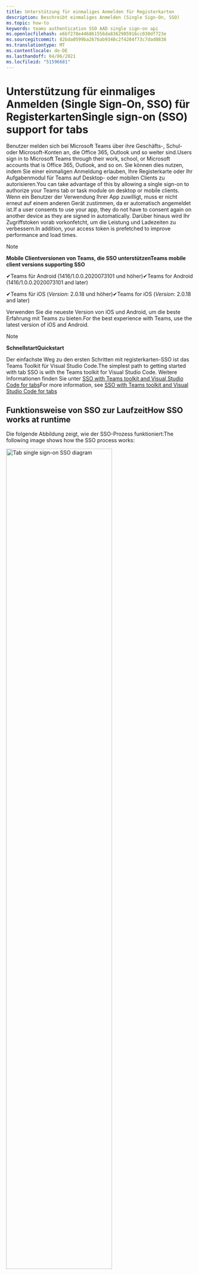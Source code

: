 ```yaml
---
title: Unterstützung für einmaliges Anmelden für Registerkarten
description: Beschreibt einmaliges Anmelden (Single Sign-On, SSO)
ms.topic: how-to
keywords: teams authentication SSO AAD single sign-on api
ms.openlocfilehash: e6bf278e446861556da8362905916cc030df723e
ms.sourcegitcommit: 82bda0599ba2676ab9348c2f4284f73c7dad0838
ms.translationtype: MT
ms.contentlocale: de-DE
ms.lasthandoff: 04/06/2021
ms.locfileid: "51596681"
---
```

# <a name="single-sign-on-sso-support-for-tabs"></a><span data-ttu-id="fb506-104">Unterstützung für einmaliges Anmelden (Single Sign-On, SSO) für Registerkarten</span><span class="sxs-lookup"><span data-stu-id="fb506-104">Single sign-on (SSO) support for tabs</span></span>

<span data-ttu-id="fb506-105">Benutzer melden sich bei Microsoft Teams über ihre Geschäfts-, Schul- oder Microsoft-Konten an, die Office 365, Outlook und so weiter sind.</span><span class="sxs-lookup"><span data-stu-id="fb506-105">Users sign in to Microsoft Teams through their work, school, or Microsoft accounts that is Office 365, Outlook, and so on.</span></span> <span data-ttu-id="fb506-106">Sie können dies nutzen, indem Sie einer einmaligen Anmeldung erlauben, Ihre Registerkarte oder Ihr Aufgabenmodul für Teams auf Desktop- oder mobilen Clients zu autorisieren.</span><span class="sxs-lookup"><span data-stu-id="fb506-106">You can take advantage of this by allowing a single sign-on to authorize your Teams tab or task module on desktop or mobile clients.</span></span> <span data-ttu-id="fb506-107">Wenn ein Benutzer der Verwendung Ihrer App zuwilligt, muss er nicht erneut auf einem anderen Gerät zustimmen, da er automatisch angemeldet ist.</span><span class="sxs-lookup"><span data-stu-id="fb506-107">If a user consents to use your app, they do not have to consent again on another device as they are signed in automatically.</span></span> <span data-ttu-id="fb506-108">Darüber hinaus wird Ihr Zugriffstoken vorab vorkonfetcht, um die Leistung und Ladezeiten zu verbessern.</span><span class="sxs-lookup"><span data-stu-id="fb506-108">In addition, your access token is prefetched to improve performance and load times.</span></span>

> [!NOTE]
> <span data-ttu-id="fb506-109">**Mobile Clientversionen von Teams, die SSO unterstützen**</span><span class="sxs-lookup"><span data-stu-id="fb506-109">**Teams mobile client versions supporting SSO**</span></span>  
>
> <span data-ttu-id="fb506-110">✔Teams für Android (1416/1.0.0.2020073101 und höher)</span><span class="sxs-lookup"><span data-stu-id="fb506-110">✔Teams for Android (1416/1.0.0.2020073101 and later)</span></span>
>
> <span data-ttu-id="fb506-111">✔Teams für iOS (_Version_: 2.0.18 und höher)</span><span class="sxs-lookup"><span data-stu-id="fb506-111">✔Teams for iOS (_Version_: 2.0.18 and later)</span></span>  
>
> <span data-ttu-id="fb506-112">Verwenden Sie die neueste Version von iOS und Android, um die beste Erfahrung mit Teams zu bieten.</span><span class="sxs-lookup"><span data-stu-id="fb506-112">For the best experience with Teams, use the latest version of iOS and Android.</span></span>

> [!NOTE]
> <span data-ttu-id="fb506-113">**Schnellstart**</span><span class="sxs-lookup"><span data-stu-id="fb506-113">**Quickstart**</span></span>  
>
> <span data-ttu-id="fb506-114">Der einfachste Weg zu den ersten Schritten mit registerkarten-SSO ist das Teams Toolkit für Visual Studio Code.</span><span class="sxs-lookup"><span data-stu-id="fb506-114">The simplest path to getting started with tab SSO is with the Teams toolkit for Visual Studio Code.</span></span> <span data-ttu-id="fb506-115">Weitere Informationen finden Sie unter [SSO with Teams toolkit and Visual Studio Code for tabs](../../../toolkit/visual-studio-code-tab-sso.md)</span><span class="sxs-lookup"><span data-stu-id="fb506-115">For more information, see [SSO with Teams toolkit and Visual Studio Code for tabs](../../../toolkit/visual-studio-code-tab-sso.md)</span></span>

## <a name="how-sso-works-at-runtime"></a><span data-ttu-id="fb506-116">Funktionsweise von SSO zur Laufzeit</span><span class="sxs-lookup"><span data-stu-id="fb506-116">How SSO works at runtime</span></span>

<span data-ttu-id="fb506-117">Die folgende Abbildung zeigt, wie der SSO-Prozess funktioniert:</span><span class="sxs-lookup"><span data-stu-id="fb506-117">The following image shows how the SSO process works:</span></span>

<!-- markdownlint-disable MD033 -->
<img src="~/assets/images/tabs/tabs-sso-diagram.png" alt="Tab single sign-on SSO diagram" width="75%"/>

1. <span data-ttu-id="fb506-118">In der Registerkarte wird ein JavaScript-Aufruf an `getAuthToken()` durchgeführt.</span><span class="sxs-lookup"><span data-stu-id="fb506-118">In the tab, a JavaScript call is made to `getAuthToken()`.</span></span> <span data-ttu-id="fb506-119">Dies weist Teams an, ein Authentifizierungstoken für die Registerkartenanwendung abzurufen.</span><span class="sxs-lookup"><span data-stu-id="fb506-119">This tells Teams to obtain an authentication token for the tab application.</span></span>
2. <span data-ttu-id="fb506-120">Wenn dies das erste Mal ist, dass der aktuelle Benutzer Ihre Registerkartenanwendung verwendet hat, gibt es eine Anforderungsaufforderung zur Zustimmung, wenn eine Zustimmung erforderlich ist, oder zur Verarbeitung der mehrstufigen Authentifizierung, z. B. der zweistufigen Authentifizierung.</span><span class="sxs-lookup"><span data-stu-id="fb506-120">If this is the first time the current user has used your tab application, there is a request prompt to consent if consent is required or to handle step-up authentication such as two-factor authentication.</span></span>
3. <span data-ttu-id="fb506-121">Teams fordert das Registerkartenanwendungstoken vom Azure Active Directory (AAD)-Endpunkt für den aktuellen Benutzer an.</span><span class="sxs-lookup"><span data-stu-id="fb506-121">Teams requests the tab application token from the Azure Active Directory (AAD) endpoint for the current user.</span></span>
4. <span data-ttu-id="fb506-122">AAD sendet das Registerkartenanwendungstoken an die Teams-Anwendung.</span><span class="sxs-lookup"><span data-stu-id="fb506-122">AAD sends the tab application token to the Teams application.</span></span>
5. <span data-ttu-id="fb506-123">Teams sendet das Registerkartenanwendungstoken als Teil des vom Aufruf zurückgegebenen Ergebnisobjekts an die `getAuthToken()` Registerkarte.</span><span class="sxs-lookup"><span data-stu-id="fb506-123">Teams sends the tab application token to the tab as part of the result object returned by the `getAuthToken()` call.</span></span>
6. <span data-ttu-id="fb506-124">Das Token wird in der Registerkartenanwendung mithilfe von JavaScript analysiert, um die erforderlichen Informationen wie die E-Mail-Adresse des Benutzers zu extrahieren.</span><span class="sxs-lookup"><span data-stu-id="fb506-124">The token is parsed in the tab application using JavaScript, to extract required information, such as the user's email address.</span></span>

> [!NOTE]
> <span data-ttu-id="fb506-125">Der ist nur gültig für die Zustimmung zu einer begrenzten Gruppe von APIs auf Benutzerebene, d. h. `getAuthToken()` E-Mail, Profil, offline_access und OpenId.</span><span class="sxs-lookup"><span data-stu-id="fb506-125">The `getAuthToken()` is only valid for consenting to a limited set of user-level APIs that is email, profile, offline_access and OpenId.</span></span> <span data-ttu-id="fb506-126">Es wird nicht für weitere Graph-Bereiche wie oder `User.Read` `Mail.Read` verwendet.</span><span class="sxs-lookup"><span data-stu-id="fb506-126">It is not used for further Graph scopes such as `User.Read` or `Mail.Read`.</span></span> <span data-ttu-id="fb506-127">Mögliche Problemumgehungen finden Sie [unter zusätzliche Graph-Bereiche](#apps-that-require-additional-graph-scopes).</span><span class="sxs-lookup"><span data-stu-id="fb506-127">For suggested workarounds, see [additional Graph scopes](#apps-that-require-additional-graph-scopes).</span></span>

<span data-ttu-id="fb506-128">Die SSO-API funktioniert auch in [Aufgabenmodulen,](../../../task-modules-and-cards/what-are-task-modules.md) die Webinhalte einbetten.</span><span class="sxs-lookup"><span data-stu-id="fb506-128">The SSO API also works in [task modules](../../../task-modules-and-cards/what-are-task-modules.md) that embed web content.</span></span>

## <a name="develop-an-sso-microsoft-teams-tab"></a><span data-ttu-id="fb506-129">Entwickeln einer Microsoft Teams-Registerkarte für SSO</span><span class="sxs-lookup"><span data-stu-id="fb506-129">Develop an SSO Microsoft Teams tab</span></span>

<span data-ttu-id="fb506-130">In diesem Abschnitt werden die Aufgaben beim Erstellen einer Registerkarte Teams beschrieben, die SSO verwendet.</span><span class="sxs-lookup"><span data-stu-id="fb506-130">This section describes the tasks involved in creating a Teams tab that uses SSO.</span></span> <span data-ttu-id="fb506-131">Diese Aufgaben sind sprach- und frameworkunabhängig.</span><span class="sxs-lookup"><span data-stu-id="fb506-131">These tasks are language- and framework-agnostic.</span></span>

### <a name="1-create-your-aad-application"></a><span data-ttu-id="fb506-132">1. Erstellen Ihrer AAD-Anwendung</span><span class="sxs-lookup"><span data-stu-id="fb506-132">1. Create your AAD application</span></span>

<span data-ttu-id="fb506-133">**So registrieren Sie Ihre Anwendung im [AAD-Portal](https://azure.microsoft.com/features/azure-portal/) (Übersicht)**</span><span class="sxs-lookup"><span data-stu-id="fb506-133">**To register your application in the [AAD portal](https://azure.microsoft.com/features/azure-portal/) overview**</span></span>

1. <span data-ttu-id="fb506-134">Erhalten Sie [Ihre AAD-Anwendungs-ID](/azure/active-directory/develop/howto-create-service-principal-portal#get-values-for-signing-in).</span><span class="sxs-lookup"><span data-stu-id="fb506-134">Get your [AAD Application ID](/azure/active-directory/develop/howto-create-service-principal-portal#get-values-for-signing-in).</span></span>
2. <span data-ttu-id="fb506-135">Geben Sie die Berechtigungen an, die Ihre Anwendung für den AAD-Endpunkt benötigt, und optional Graph.</span><span class="sxs-lookup"><span data-stu-id="fb506-135">Specify the permissions that your application needs for the AAD endpoint and, optionally, Graph.</span></span>
3. <span data-ttu-id="fb506-136">[Erteilen von Berechtigungen](/azure/active-directory/develop/howto-create-service-principal-portal#configure-access-policies-on-resources) für Desktop-, Web- und mobile Anwendungen von Teams.</span><span class="sxs-lookup"><span data-stu-id="fb506-136">[Grant permissions](/azure/active-directory/develop/howto-create-service-principal-portal#configure-access-policies-on-resources) for Teams desktop, web, and mobile applications.</span></span>
4. <span data-ttu-id="fb506-137">Autorisieren Sie Teams, indem Sie **die** Schaltfläche Bereich hinzufügen  auswählen und geben Sie in dem geöffneten Bereich access_as_user **Bereichsnamen ein.**</span><span class="sxs-lookup"><span data-stu-id="fb506-137">Pre-authorize Teams by selecting the **Add a scope** button and in the panel that opens, enter **access_as_user** as the **Scope name**.</span></span>

> [!NOTE]
> <span data-ttu-id="fb506-138">Es gibt einige wichtige Einschränkungen, die Sie kennen müssen:</span><span class="sxs-lookup"><span data-stu-id="fb506-138">There are some important restrictions that you must know:</span></span>
>
> * <span data-ttu-id="fb506-139">Es werden nur Graph-API-Berechtigungen auf Benutzerebene unterstützt, d. h. E-Mail, Profil, offline_access, OpenId.</span><span class="sxs-lookup"><span data-stu-id="fb506-139">Only user-level Graph API permissions are supported that is, email, profile, offline_access, OpenId.</span></span> <span data-ttu-id="fb506-140">Wenn Sie Zugriff auf andere Graph-Bereiche wie oder haben `User.Read` `Mail.Read` müssen, lesen Sie [empfohlene Problemumgehung](#apps-that-require-additional-graph-scopes).</span><span class="sxs-lookup"><span data-stu-id="fb506-140">If you must have access to other Graph scopes such as `User.Read` or `Mail.Read`, see [recommended workaround](#apps-that-require-additional-graph-scopes).</span></span>
> * <span data-ttu-id="fb506-141">Es ist wichtig, dass der Domänenname Ihrer Anwendung mit dem Domänennamen identisch ist, den Sie für Ihre AAD-Anwendung registriert haben.</span><span class="sxs-lookup"><span data-stu-id="fb506-141">It is important that your application's domain name is the same as the domain name you have registered for your AAD application.</span></span>
> * <span data-ttu-id="fb506-142">Derzeit werden mehrere Domänen pro App nicht unterstützt.</span><span class="sxs-lookup"><span data-stu-id="fb506-142">Currently multiple domains per app are not supported.</span></span>
> * <span data-ttu-id="fb506-143">Anwendungen, die die Domäne verwenden, werden nicht unterstützt, da sie zu häufig sind `azurewebsites.net` und ein Sicherheitsrisiko darstellen können.</span><span class="sxs-lookup"><span data-stu-id="fb506-143">Applications that use the `azurewebsites.net` domain are not supported as it is too common and can be a security risk.</span></span>

<span data-ttu-id="fb506-144">**So registrieren Sie Ihre App über das AAD-Portal**</span><span class="sxs-lookup"><span data-stu-id="fb506-144">**To register your app through the AAD portal**</span></span>

1. <span data-ttu-id="fb506-145">Registrieren Sie eine neue Anwendung im [AAD-App-Registrierungsportal.](https://go.microsoft.com/fwlink/?linkid=2083908)</span><span class="sxs-lookup"><span data-stu-id="fb506-145">Register a new application in the [AAD App Registrations](https://go.microsoft.com/fwlink/?linkid=2083908) portal.</span></span>
2. <span data-ttu-id="fb506-146">Wählen **Sie Neue Registrierung aus.**</span><span class="sxs-lookup"><span data-stu-id="fb506-146">Select **New Registration**.</span></span> <span data-ttu-id="fb506-147">Die **Seite Anwendung registrieren** wird angezeigt.</span><span class="sxs-lookup"><span data-stu-id="fb506-147">The **Register an application** page appears.</span></span>
3. <span data-ttu-id="fb506-148">Geben Sie **auf der Seite** Anwendung registrieren die folgenden Werte ein:</span><span class="sxs-lookup"><span data-stu-id="fb506-148">In the **Register an application** page, enter the following values:</span></span>
    1. <span data-ttu-id="fb506-149">Geben Sie einen **Namen** für Ihre App ein.</span><span class="sxs-lookup"><span data-stu-id="fb506-149">Enter a **Name** for your app.</span></span>
    2. <span data-ttu-id="fb506-150">Wählen Sie **die Unterstützten Kontotypen** aus, wählen Sie einzelnen Mandanten- oder mehrstufigen Kontotyp aus.</span><span class="sxs-lookup"><span data-stu-id="fb506-150">Choose the **Supported account types**, select single tenant or multitenant account type.</span></span> <span data-ttu-id="fb506-151">¹</span><span class="sxs-lookup"><span data-stu-id="fb506-151">¹</span></span>
    * <span data-ttu-id="fb506-152">Lassen Sie **URI umleiten** leer.</span><span class="sxs-lookup"><span data-stu-id="fb506-152">Leave **Redirect URI** empty.</span></span>
    3. <span data-ttu-id="fb506-153">Wählen Sie **Registrieren** aus.</span><span class="sxs-lookup"><span data-stu-id="fb506-153">Choose **Register**.</span></span>
4. <span data-ttu-id="fb506-154">Kopieren und speichern Sie auf der Übersichtsseite die **Anwendungs-ID (Client-ID).**</span><span class="sxs-lookup"><span data-stu-id="fb506-154">On the overview page, copy and save the **Application (client) ID**.</span></span> <span data-ttu-id="fb506-155">Sie müssen dies später beim Aktualisieren Ihres Teams-Anwendungsmanifests haben.</span><span class="sxs-lookup"><span data-stu-id="fb506-155">You must have it later when updating your Teams application manifest.</span></span>
5. <span data-ttu-id="fb506-156">Wählen Sie unter **Verwalten** die Option **Eine API verfügbar machen** aus.</span><span class="sxs-lookup"><span data-stu-id="fb506-156">Under **Manage**, select **Expose an API**.</span></span>
6. <span data-ttu-id="fb506-157">Wählen Sie den **Link Set** aus, um den Anwendungs-ID-URI in Form von zu `api://{AppID}` generieren.</span><span class="sxs-lookup"><span data-stu-id="fb506-157">Select the **Set** link to generate the Application ID URI in the form of `api://{AppID}`.</span></span> <span data-ttu-id="fb506-158">Fügen Sie Ihren vollqualifizierten Domänennamen mit einem Schrägstrich "/" ein, der am Ende zwischen den doppelten Schrägstrichen und der GUID angefügt ist.</span><span class="sxs-lookup"><span data-stu-id="fb506-158">Insert your fully qualified domain name with a forward slash "/" appended to the end, between the double forward slashes and the GUID.</span></span> <span data-ttu-id="fb506-159">Die gesamte ID muss die Form `api://fully-qualified-domain-name.com/{AppID}` haben.</span><span class="sxs-lookup"><span data-stu-id="fb506-159">The entire ID must have the form of `api://fully-qualified-domain-name.com/{AppID}`.</span></span> <span data-ttu-id="fb506-160">² Beispiel: `api://subdomain.example.com/00000000-0000-0000-0000-000000000000` .</span><span class="sxs-lookup"><span data-stu-id="fb506-160">² For example, `api://subdomain.example.com/00000000-0000-0000-0000-000000000000`.</span></span> <span data-ttu-id="fb506-161">Der vollqualifizierte Domänenname ist der lesbare Domänenname für den Menschen, aus dem Ihre App bedient wird.</span><span class="sxs-lookup"><span data-stu-id="fb506-161">The fully qualified domain name is the human readable domain name from which your app is served.</span></span> <span data-ttu-id="fb506-162">Wenn Sie einen Tunneldienst wie ngrok verwenden, müssen Sie diesen Wert aktualisieren, wenn sich ihre ngrok-Unterdomäne ändert.</span><span class="sxs-lookup"><span data-stu-id="fb506-162">If you are using a tunneling service such as ngrok, you must update this value whenever your ngrok subdomain changes.</span></span>
7. <span data-ttu-id="fb506-163">Wählen Sie **Bereich hinzufügen**.</span><span class="sxs-lookup"><span data-stu-id="fb506-163">Select **Add a scope**.</span></span> <span data-ttu-id="fb506-164">Geben Sie im geöffneten Bereich **access_as_user** als **Bereichsnamen ein.**</span><span class="sxs-lookup"><span data-stu-id="fb506-164">In the panel that opens, enter **access_as_user** as the **Scope name**.</span></span>
8. <span data-ttu-id="fb506-165">Geben Sie **im Feld Wer kann zustimmen?** **Admins und Benutzer ein.**</span><span class="sxs-lookup"><span data-stu-id="fb506-165">In the **Who can consent?** box, enter **Admins and users**.</span></span>
9. <span data-ttu-id="fb506-166">Geben Sie die Details in die Felder für die Konfiguration der Administrator- und Benutzer-Zustimmungsaufforderungen mit Werten ein, die für den Bereich geeignet `access_as_user` sind:</span><span class="sxs-lookup"><span data-stu-id="fb506-166">Enter the details in the boxes for configuring the admin and user consent prompts with values that are appropriate for the `access_as_user` scope:</span></span>
    * <span data-ttu-id="fb506-167">**Titel der Administratoreinwilligung**: Teams kann auf das Benutzerprofil zugreifen.</span><span class="sxs-lookup"><span data-stu-id="fb506-167">**Admin consent title:** Teams can access the user’s profile.</span></span>
    * <span data-ttu-id="fb506-168">**Administrator-Zustimmungsbeschreibung:** Teams kann die Web-APIs der App als aktuellen Benutzer aufrufen.</span><span class="sxs-lookup"><span data-stu-id="fb506-168">**Admin consent description**: Teams can call the app’s web APIs as the current user.</span></span>
    * <span data-ttu-id="fb506-169">**Benutzer-Zustimmungstitel:** Teams kann auf Ihr Profil zugreifen und Anforderungen in Ihrem Namen stellen.</span><span class="sxs-lookup"><span data-stu-id="fb506-169">**User consent title**: Teams can access your profile and make requests on your behalf.</span></span>
    * <span data-ttu-id="fb506-170">**Benutzer-Zustimmungsbeschreibung:** Teams kann die APIs dieser App mit denselben Rechten aufrufen wie Sie.</span><span class="sxs-lookup"><span data-stu-id="fb506-170">**User consent description:** Teams can call this app’s APIs with the same rights as you have.</span></span>
10. <span data-ttu-id="fb506-171">Stellen Sie sicher, **Zustand** auf **Aktiviert** festgelegt ist.</span><span class="sxs-lookup"><span data-stu-id="fb506-171">Ensure that **State** is set to **Enabled**.</span></span>
11. <span data-ttu-id="fb506-172">Wählen **Sie Bereich hinzufügen aus,** um die Details zu speichern.</span><span class="sxs-lookup"><span data-stu-id="fb506-172">Select **Add scope** to save the details.</span></span> <span data-ttu-id="fb506-173">Der Domänenteil  des Bereichsnamens, der unterhalb des Textfelds angezeigt wird, muss automatisch mit dem **anwendungs-ID-URI** übereinstimmen, der im vorherigen Schritt festgelegt wurde, und am Ende `/access_as_user` angefügt `api://subdomain.example.com/00000000-0000-0000-0000-000000000000/access_as_user` werden.</span><span class="sxs-lookup"><span data-stu-id="fb506-173">The domain part of the **Scope name** displayed below the text field must automatically match the **Application ID** URI set in the previous step, with `/access_as_user` appended to the end `api://subdomain.example.com/00000000-0000-0000-0000-000000000000/access_as_user`.</span></span>
12. <span data-ttu-id="fb506-174">Identifizieren Sie im Abschnitt Autorisierte **Clientanwendungen** die Anwendungen, die Sie für die Webanwendung Ihrer App autorisieren möchten.</span><span class="sxs-lookup"><span data-stu-id="fb506-174">In the **Authorized client applications** section, identify the applications that you want to authorize for your app’s web application.</span></span> <span data-ttu-id="fb506-175">Wählen **Sie Clientanwendung hinzufügen aus.**</span><span class="sxs-lookup"><span data-stu-id="fb506-175">Select **Add a client application**.</span></span> <span data-ttu-id="fb506-176">Geben Sie die folgenden Client-IDs ein, und wählen Sie den autorisierten Bereich aus, den Sie im vorherigen Schritt erstellt haben:</span><span class="sxs-lookup"><span data-stu-id="fb506-176">Enter each of the following client IDs and select the authorized scope you created in the previous step:</span></span>
    * <span data-ttu-id="fb506-177">`1fec8e78-bce4-4aaf-ab1b-5451cc387264` für mobile Teams- oder Desktopanwendung.</span><span class="sxs-lookup"><span data-stu-id="fb506-177">`1fec8e78-bce4-4aaf-ab1b-5451cc387264` for Teams mobile or desktop application.</span></span>
    * <span data-ttu-id="fb506-178">`5e3ce6c0-2b1f-4285-8d4b-75ee78787346` für die Teams-Webanwendung.</span><span class="sxs-lookup"><span data-stu-id="fb506-178">`5e3ce6c0-2b1f-4285-8d4b-75ee78787346` for Teams web application.</span></span>
13. <span data-ttu-id="fb506-179">Navigieren Sie zu **API-Berechtigungen**.</span><span class="sxs-lookup"><span data-stu-id="fb506-179">Navigate to **API Permissions**.</span></span> <span data-ttu-id="fb506-180">Wählen **Sie Microsoft** Graph Delegierte Berechtigungen hinzufügen aus, und fügen Sie dann die folgenden Berechtigungen aus der  >    >  Graph-API hinzu:</span><span class="sxs-lookup"><span data-stu-id="fb506-180">Select **Add a permission** > **Microsoft Graph** > **Delegated permissions**, then add the following permissions from Graph API:</span></span>
    * <span data-ttu-id="fb506-181">User.Read standardmäßig aktiviert</span><span class="sxs-lookup"><span data-stu-id="fb506-181">User.Read enabled by default</span></span>
    * <span data-ttu-id="fb506-182">email</span><span class="sxs-lookup"><span data-stu-id="fb506-182">email</span></span>
    * <span data-ttu-id="fb506-183">offline_access</span><span class="sxs-lookup"><span data-stu-id="fb506-183">offline_access</span></span>
    * <span data-ttu-id="fb506-184">OpenId</span><span class="sxs-lookup"><span data-stu-id="fb506-184">OpenId</span></span>
    * <span data-ttu-id="fb506-185">profile</span><span class="sxs-lookup"><span data-stu-id="fb506-185">profile</span></span>

14. <span data-ttu-id="fb506-186">Navigieren Sie zu **Authentifizierung**.</span><span class="sxs-lookup"><span data-stu-id="fb506-186">Navigate to **Authentication**.</span></span>

    <span data-ttu-id="fb506-187">Wenn einer App keine Zustimmung des IT-Admins erteilt wurde, müssen Benutzer bei der ersten Verwendung einer App ihre Zustimmung erteilen.</span><span class="sxs-lookup"><span data-stu-id="fb506-187">If an app has not been granted IT admin consent, users have to provide consent the first time they use an app.</span></span>

    <span data-ttu-id="fb506-188">So geben Sie einen Umleitungs-URI ein:</span><span class="sxs-lookup"><span data-stu-id="fb506-188">To enter a redirect URI:</span></span>
    * <span data-ttu-id="fb506-189">Wählen **Sie Plattform hinzufügen aus.**</span><span class="sxs-lookup"><span data-stu-id="fb506-189">Select **Add a platform**.</span></span>
    * <span data-ttu-id="fb506-190">Wählen Sie **Web** aus.</span><span class="sxs-lookup"><span data-stu-id="fb506-190">Select **web**.</span></span>
    * <span data-ttu-id="fb506-191">Geben Sie den **Umleitungs-URI** für Ihre App ein.</span><span class="sxs-lookup"><span data-stu-id="fb506-191">Enter the **redirect URI** for your app.</span></span> <span data-ttu-id="fb506-192">Dies ist die Seite, auf der der Benutzer durch einen erfolgreichen impliziten Erteilungsfluss umgeleitet wird.</span><span class="sxs-lookup"><span data-stu-id="fb506-192">This is the page where a successful implicit grant flow redirects the user.</span></span> <span data-ttu-id="fb506-193">Dies ist derselbe vollqualifizierte Domänenname, den Sie in Schritt 5 eingegeben haben, gefolgt von der API-Route, an die eine Authentifizierungsantwort gesendet wird.</span><span class="sxs-lookup"><span data-stu-id="fb506-193">This is the same fully qualified domain name that you entered in step 5 followed by the API route where an authentication response is sent.</span></span> <span data-ttu-id="fb506-194">Wenn Sie einem der Teams-Beispiele folgen, ist dies `https://subdomain.example.com/auth-end` .</span><span class="sxs-lookup"><span data-stu-id="fb506-194">If you are following any of the Teams samples, this is `https://subdomain.example.com/auth-end`.</span></span>

    <span data-ttu-id="fb506-195">Aktivieren Sie die implizite Gewährung, indem Sie die folgenden Kontrollkästchen aktivieren: ✔-ID-Token ✔ Zugriffstoken</span><span class="sxs-lookup"><span data-stu-id="fb506-195">Enable implicit grant by checking the following boxes: ✔ ID Token ✔ Access Token</span></span>

<span data-ttu-id="fb506-196">Glückwunsch!</span><span class="sxs-lookup"><span data-stu-id="fb506-196">Congratulations!</span></span> <span data-ttu-id="fb506-197">Sie haben die erforderlichen Voraussetzungen für die App-Registrierung erfüllt, um mit der Registerkarte SSO-App fortzufahren.</span><span class="sxs-lookup"><span data-stu-id="fb506-197">You have completed the app registration prerequisites to proceed with your tab SSO app.</span></span>

> [!NOTE]
>
> * <span data-ttu-id="fb506-198">¹ Wenn Ihre AAD-App im selben Mandanten registriert ist, in dem Sie eine Authentifizierungsanforderung in Teams stellen, kann der Benutzer nicht um Zustimmung gebeten werden und erhält sofort ein Zugriffstoken.</span><span class="sxs-lookup"><span data-stu-id="fb506-198">¹ If your AAD app is registered in the same tenant where you are making an authentication request in Teams, the user cannot be asked to consent and is granted an access token right away.</span></span> <span data-ttu-id="fb506-199">Benutzer stimmen diesen Berechtigungen nur zu, wenn die AAD-App in einem anderen Mandanten registriert ist.</span><span class="sxs-lookup"><span data-stu-id="fb506-199">Users only consent to these permissions if the AAD app is registered in a different tenant.</span></span>
> * <span data-ttu-id="fb506-200">² Wenn die benutzerdefinierte Domäne nicht zu AAD hinzugefügt wird, wird eine Fehlermeldung angezeigt, die besagt, dass der Hostname nicht auf einer bereits vorhandenen Domäne basieren darf.</span><span class="sxs-lookup"><span data-stu-id="fb506-200">² If the custom domain is not added to AAD, you get an error stating that the host name must not be based on an already owned domain.</span></span> <span data-ttu-id="fb506-201">Um AAD eine benutzerdefinierte Domäne hinzuzufügen und zu registrieren, führen Sie die Schritte zum Hinzufügen eines benutzerdefinierten Domänennamens zur [AAD-Prozedur](/azure/active-directory/fundamentals/add-custom-domain) aus, und wiederholen Sie dann Schritt 5.</span><span class="sxs-lookup"><span data-stu-id="fb506-201">To add custom domain to AAD and register it, follow the [add a custom domain name to AAD](/azure/active-directory/fundamentals/add-custom-domain) procedure, and then repeat step 5.</span></span> <span data-ttu-id="fb506-202">Sie können diesen Fehler auch erhalten, wenn Sie im Office 365-Mandanz nicht mit Administratoranmeldeinformationen angemeldet sind.</span><span class="sxs-lookup"><span data-stu-id="fb506-202">You can also get this error if you are not signed in with Admin credentials in the Office 365 tenancy.</span></span>
> * <span data-ttu-id="fb506-203">Wenn Sie den Benutzerprinzipalnamen (User Principal Name, UPN) im zurückgegebenen Zugriffstoken nicht erhalten, können Sie ihn als [optionalen](https://docs.microsoft.com/azure/active-directory/develop/active-directory-optional-claims) Anspruch in AAD hinzufügen.</span><span class="sxs-lookup"><span data-stu-id="fb506-203">If you are not receiving the user principal name (UPN)) in the returned access token, you can add it as an [optional claim](https://docs.microsoft.com/azure/active-directory/develop/active-directory-optional-claims) in AAD.</span></span>

### <a name="2-update-your-teams-application-manifest"></a><span data-ttu-id="fb506-204">2. Aktualisieren Des Anwendungsmanifests von Teams</span><span class="sxs-lookup"><span data-stu-id="fb506-204">2. Update your Teams application manifest</span></span>

<span data-ttu-id="fb506-205">Verwenden Sie den folgenden Code, um Ihrem Teams-Manifest neue Eigenschaften hinzuzufügen:</span><span class="sxs-lookup"><span data-stu-id="fb506-205">Use the following code to add new properties to your Teams manifest:</span></span>

```json
"webApplicationInfo": {
  "id": "00000000-0000-0000-0000-000000000000",
  "resource": "api://subdomain.example.com/00000000-0000-0000-0000-000000000000"
}
```

* <span data-ttu-id="fb506-206">**WebApplicationInfo** ist das übergeordnete Element der folgenden Elemente:</span><span class="sxs-lookup"><span data-stu-id="fb506-206">**WebApplicationInfo** is the parent of the following elements:</span></span>

> [!div class="checklist"]
> * <span data-ttu-id="fb506-207">**id** – Die Client-ID der Anwendung.</span><span class="sxs-lookup"><span data-stu-id="fb506-207">**id** - The client ID of the application.</span></span> <span data-ttu-id="fb506-208">Dies ist die Anwendungs-ID, die Sie im Rahmen der Registrierung der Anwendung bei Azure AD erhalten haben.</span><span class="sxs-lookup"><span data-stu-id="fb506-208">This is the application ID that you obtained as part of registering the application with Azure AD.</span></span>
>* <span data-ttu-id="fb506-209">**resource** – Die Domäne und Unterdomäne Ihrer Anwendung.</span><span class="sxs-lookup"><span data-stu-id="fb506-209">**resource** - The domain and subdomain of your application.</span></span> <span data-ttu-id="fb506-210">Dies ist der gleiche URI (einschließlich des Protokolls), den Sie beim Erstellen `api://` `scope` in Schritt 6 registriert haben.</span><span class="sxs-lookup"><span data-stu-id="fb506-210">This is the same URI (including the `api://` protocol) that you registered when creating your `scope` in step 6.</span></span> <span data-ttu-id="fb506-211">Sie dürfen den Pfad `access_as_user` nicht in Ihre Ressource verwenden.</span><span class="sxs-lookup"><span data-stu-id="fb506-211">You must not include the `access_as_user` path in your resource.</span></span> <span data-ttu-id="fb506-212">Der Domänenteil dieses URI muss mit der Domäne übereinstimmen, einschließlich aller Unterdomänen, die in den URLs Ihres Teams-Anwendungsmanifests verwendet werden.</span><span class="sxs-lookup"><span data-stu-id="fb506-212">The domain part of this URI must match the domain, including any subdomains, used in the URLs of your Teams application manifest.</span></span>

> [!NOTE]
>
>* <span data-ttu-id="fb506-213">Die Ressource für eine AAD-App ist in der Regel der Stamm der Website-URL und der appID (z. B. `api://subdomain.example.com/00000000-0000-0000-0000-000000000000` ).</span><span class="sxs-lookup"><span data-stu-id="fb506-213">The resource for an AAD app is usually the root of its site URL and the appID (e.g. `api://subdomain.example.com/00000000-0000-0000-0000-000000000000`).</span></span> <span data-ttu-id="fb506-214">Dieser Wert wird auch verwendet, um sicherzustellen, dass Ihre Anforderung von derselben Domäne kommt.</span><span class="sxs-lookup"><span data-stu-id="fb506-214">This value is also used to ensure your request is coming from the same domain.</span></span> <span data-ttu-id="fb506-215">Stellen Sie `contentURL` sicher, dass die Für Ihre Registerkarte dieselben Domänen wie Ihre Ressourceneigenschaft verwendet.</span><span class="sxs-lookup"><span data-stu-id="fb506-215">Ensure that the `contentURL` for your tab uses the same domains as your resource property.</span></span>
>* <span data-ttu-id="fb506-216">Sie müssen manifest Version 1.5 oder höher verwenden, um das Feld zu `webApplicationInfo` implementieren.</span><span class="sxs-lookup"><span data-stu-id="fb506-216">You must use manifest version 1.5 or higher to implement the `webApplicationInfo` field.</span></span>

### <a name="3-get-an-authentication-token-from-your-client-side-code"></a><span data-ttu-id="fb506-217">3. Erhalten eines Authentifizierungstokens aus Ihrem clientseitigen Code</span><span class="sxs-lookup"><span data-stu-id="fb506-217">3. Get an authentication token from your client-side code</span></span>

<span data-ttu-id="fb506-218">Verwenden Sie die folgende Authentifizierungs-API:</span><span class="sxs-lookup"><span data-stu-id="fb506-218">Use the following authentication API:</span></span>

```javascript
var authTokenRequest = {
  successCallback: function(result) { console.log("Success: " + result); },
  failureCallback: function(error) { console.log("Failure: " + error); }
};
microsoftTeams.authentication.getAuthToken(authTokenRequest);
```

<span data-ttu-id="fb506-219">Wenn Sie anrufen – und zusätzliche Zustimmung des Benutzers für Berechtigungen auf Benutzerebene erforderlich ist, wird dem Benutzer ein Dialogfeld angezeigt, um zusätzliche `getAuthToken` Zustimmung zu erteilen.</span><span class="sxs-lookup"><span data-stu-id="fb506-219">When you call `getAuthToken` - and additional user consent is required for user-level permissions, a dialog is shown to the user to grant additional consent.</span></span>

<span data-ttu-id="fb506-220">Nachdem Sie das Zugriffstoken im Erfolgsrückruf erhalten haben, können Sie das Zugriffstoken decodieren, um die diesem Token zugeordneten Ansprüche anzeigen zu können.</span><span class="sxs-lookup"><span data-stu-id="fb506-220">After you receive the access token in the success callback, you can decode the access token to view the claims associated with that token.</span></span> <span data-ttu-id="fb506-221">Optional können Sie das Zugriffstoken manuell kopieren und in ein Tool einfügen, z. B. [jwt.ms,](https://jwt.ms/) um den Inhalt zu überprüfen.</span><span class="sxs-lookup"><span data-stu-id="fb506-221">Optionally, you can manually copy and paste the access token into a tool, such as [jwt.ms](https://jwt.ms/) to inspect its contents.</span></span> <span data-ttu-id="fb506-222">Wenn Sie den UPN nicht im zurückgegebenen Zugriffstoken erhalten, können Sie ihn als [optionalen](https://docs.microsoft.com/azure/active-directory/develop/active-directory-optional-claims) Anspruch in AAD hinzufügen.</span><span class="sxs-lookup"><span data-stu-id="fb506-222">If you are not receiving the UPN in the returned access token, you can add it as an [optional claim](https://docs.microsoft.com/azure/active-directory/develop/active-directory-optional-claims) in AAD.</span></span>

<p>
    <img src="~/assets/images/tabs/tabs-sso-prompt.png" alt="Tab single sign-on SSO dialog prompt" width="75%"/>
</p>

## <a name="code-sample"></a><span data-ttu-id="fb506-223">Codebeispiel</span><span class="sxs-lookup"><span data-stu-id="fb506-223">Code sample</span></span>

|<span data-ttu-id="fb506-224">**Beispielname**</span><span class="sxs-lookup"><span data-stu-id="fb506-224">**Sample name**</span></span>|<span data-ttu-id="fb506-225">**Beschreibung**</span><span class="sxs-lookup"><span data-stu-id="fb506-225">**Description**</span></span>|<span data-ttu-id="fb506-226">**C#**</span><span class="sxs-lookup"><span data-stu-id="fb506-226">**C#**</span></span>|<span data-ttu-id="fb506-227">**Node.js**</span><span class="sxs-lookup"><span data-stu-id="fb506-227">**Node.js**</span></span>|
|---------------|---------------|------|--------------|
| <span data-ttu-id="fb506-228">Registerkarte SSO</span><span class="sxs-lookup"><span data-stu-id="fb506-228">Tab SSO</span></span> |<span data-ttu-id="fb506-229">Microsoft Teams-Beispiel-App für Registerkarten Azure AD SSO</span><span class="sxs-lookup"><span data-stu-id="fb506-229">Microsoft Teams sample app for tabs Azure AD SSO</span></span>| [<span data-ttu-id="fb506-230">View</span><span class="sxs-lookup"><span data-stu-id="fb506-230">View</span></span>](https://github.com/OfficeDev/Microsoft-Teams-Samples/tree/main/samples/tab-sso/csharp)|<span data-ttu-id="fb506-231">[Ansicht](https://github.com/OfficeDev/Microsoft-Teams-Samples/blob/main/samples/tab-sso/nodejs),</span><span class="sxs-lookup"><span data-stu-id="fb506-231">[View](https://github.com/OfficeDev/Microsoft-Teams-Samples/blob/main/samples/tab-sso/nodejs),</span></span> </br>[<span data-ttu-id="fb506-232">Teams Toolkit</span><span class="sxs-lookup"><span data-stu-id="fb506-232">Teams Toolkit</span></span>](../../../toolkit/visual-studio-code-tab-sso.md)|

## <a name="known-limitations"></a><span data-ttu-id="fb506-233">Bekannte Einschränkungen</span><span class="sxs-lookup"><span data-stu-id="fb506-233">Known limitations</span></span>

### <a name="apps-that-require-additional-graph-scopes"></a><span data-ttu-id="fb506-234">Apps, die zusätzliche Graph-Bereiche erfordern</span><span class="sxs-lookup"><span data-stu-id="fb506-234">Apps that require additional Graph scopes</span></span>

<span data-ttu-id="fb506-235">Unsere aktuelle Implementierung für SSO erteilt nur Zustimmung für Berechtigungen auf Benutzerebene, d. h. E-Mail, Profil, offline_access, OpenId und nicht für andere APIs wie User.Read oder Mail.Read.</span><span class="sxs-lookup"><span data-stu-id="fb506-235">Our current implementation for SSO only grants consent for user-level permissions that is email, profile, offline_access, OpenId and not for other APIs such as User.Read or Mail.Read.</span></span> <span data-ttu-id="fb506-236">Wenn Ihre App weitere Graph-Bereiche benötigt, werden im nächsten Abschnitt einige Problemumgehungen zur Aktivierung beschrieben.</span><span class="sxs-lookup"><span data-stu-id="fb506-236">If your app needs further Graph scopes, the next section provides some enabling workarounds.</span></span>

#### <a name="tenant-admin-consent"></a><span data-ttu-id="fb506-237">Zustimmung des Mandantenadministrators</span><span class="sxs-lookup"><span data-stu-id="fb506-237">Tenant Admin Consent</span></span>

<span data-ttu-id="fb506-238">Der einfachste Ansatz besteht in der Vorab-Zustimmung eines Mandantenadministrators im Namen der Organisation.</span><span class="sxs-lookup"><span data-stu-id="fb506-238">The simplest approach is to get a tenant admin to pre-consent on behalf of the organization.</span></span> <span data-ttu-id="fb506-239">Dies bedeutet, dass Benutzer diesen Bereich nicht zustimmen müssen, und Sie können dann die Tokenserverseite mithilfe des [AAD-Im-Auftrag-von-Fluss](/azure/active-directory/develop/v1-oauth2-on-behalf-of-flow)austauschen.</span><span class="sxs-lookup"><span data-stu-id="fb506-239">This means users do not have to consent to these scopes and you can then be free to exchange the token server side using AAD’s [on-behalf-of flow](/azure/active-directory/develop/v1-oauth2-on-behalf-of-flow).</span></span> <span data-ttu-id="fb506-240">Diese Problemumgehung ist für interne Geschäftsanwendungen akzeptabel, reicht jedoch nicht für Drittanbieterentwickler aus, die sich nicht auf die Genehmigung des Mandantenadministrators verlassen können.</span><span class="sxs-lookup"><span data-stu-id="fb506-240">This workaround is acceptable for internal line-of-business applications but is not enough for third-party developers who are not able to rely on tenant admin approval.</span></span>

<span data-ttu-id="fb506-241">Eine einfache Möglichkeit der Zustimmung im Namen einer Organisation als Mandantenadministrator besteht im Verweisen auf `https://login.microsoftonline.com/common/adminconsent?client_id=<AAD_App_ID>` .</span><span class="sxs-lookup"><span data-stu-id="fb506-241">A simple way of consenting on behalf of an organization as a tenant admin is to refer to `https://login.microsoftonline.com/common/adminconsent?client_id=<AAD_App_ID>`.</span></span>

#### <a name="ask-for-additional-consent-using-the-auth-api"></a><span data-ttu-id="fb506-242">Bitten Sie um zusätzliche Zustimmung mithilfe der Authentifizierungs-API</span><span class="sxs-lookup"><span data-stu-id="fb506-242">Ask for additional consent using the Auth API</span></span>

<span data-ttu-id="fb506-243">Ein weiterer Ansatz zum Abrufen zusätzlicher Graph-Bereiche ist das Präsentieren eines Zustimmungsdialogfelds mithilfe unseres vorhandenen webbasierten Azure AD-Authentifizierungsansatzes, bei dem ein Dialogfeld für die Azure [AD-Zustimmung](~/tabs/how-to/authentication/auth-tab-aad.md#navigate-to-the-authorization-page-from-your-popup-page) angezeigt wird.</span><span class="sxs-lookup"><span data-stu-id="fb506-243">Another approach for getting additional Graph scopes is to present a consent dialog using our existing [web-based Azure AD authentication approach](~/tabs/how-to/authentication/auth-tab-aad.md#navigate-to-the-authorization-page-from-your-popup-page) which involves popping up an Azure AD consent dialog box.</span></span> 

<span data-ttu-id="fb506-244">**So bitten Sie um zusätzliche Zustimmung mithilfe der Authentifizierungs-API**</span><span class="sxs-lookup"><span data-stu-id="fb506-244">**To ask for additional consent using the Auth API**</span></span>

1. <span data-ttu-id="fb506-245">Das mithilfe abgerufene Token muss serverseitig mithilfe von AAD im Auftrag des Datenflusses ausgetauscht werden, um Zugriff auf diese zusätzlichen `getAuthToken()` [Graph-APIs](/azure/active-directory/develop/v2-oauth2-on-behalf-of-flow) zu erhalten.</span><span class="sxs-lookup"><span data-stu-id="fb506-245">The token retrieved using `getAuthToken()` needs to be exchanged server-side using AAD [on-behalf-of flow](/azure/active-directory/develop/v2-oauth2-on-behalf-of-flow) to get access to those additional Graph APIs.</span></span> <span data-ttu-id="fb506-246">Stellen Sie sicher, dass Sie den v2 Graph-Endpunkt für diesen Exchange verwenden.</span><span class="sxs-lookup"><span data-stu-id="fb506-246">Ensure you use the v2 Graph endpoint for this exchange.</span></span>
2. <span data-ttu-id="fb506-247">Wenn der Exchange fehlschlägt, gibt AAD eine ungültige Erteilungsausnahme zurück.</span><span class="sxs-lookup"><span data-stu-id="fb506-247">If the exchange fails, AAD returns an invalid grant exception.</span></span> <span data-ttu-id="fb506-248">Es gibt in der Regel eine von zwei Fehlermeldungen oder `invalid_grant` `interaction_required` .</span><span class="sxs-lookup"><span data-stu-id="fb506-248">There are usually one of two error messages, `invalid_grant` or `interaction_required`.</span></span>
3. <span data-ttu-id="fb506-249">Wenn der Austausch fehlschlägt, müssen Sie um zusätzliche Zustimmung bitten.</span><span class="sxs-lookup"><span data-stu-id="fb506-249">When the exchange fails, you must ask for additional consent.</span></span> <span data-ttu-id="fb506-250">Zeigen Sie eine Benutzeroberfläche an, die den Benutzer um zusätzliche Zustimmung bittet.</span><span class="sxs-lookup"><span data-stu-id="fb506-250">Show some user interface (UI) asking the user to grant additional consent.</span></span> <span data-ttu-id="fb506-251">Diese Benutzeroberfläche muss eine Schaltfläche enthalten, die ein AAD-Zustimmungsdialogfeld mit unserer [AAD-Authentifizierungs-API auslöst.](~/concepts/authentication/auth-silent-aad.md)</span><span class="sxs-lookup"><span data-stu-id="fb506-251">This UI must include a button that triggers an AAD consent dialog box using our [AAD authentication API](~/concepts/authentication/auth-silent-aad.md).</span></span>
4. <span data-ttu-id="fb506-252">Wenn Sie eine zusätzliche Zustimmung von AAD einholen, müssen Sie `prompt=consent` ihren [Query-string-parameter](~/tabs/how-to/authentication/auth-silent-aad.md#get-the-user-context) in AAD angeben, andernfalls fordert AAD die zusätzlichen Bereiche nicht an.</span><span class="sxs-lookup"><span data-stu-id="fb506-252">When asking for additional consent from AAD, you must include `prompt=consent` in your [query-string-parameter](~/tabs/how-to/authentication/auth-silent-aad.md#get-the-user-context) to AAD, otherwise AAD does not ask for the additional scopes.</span></span>
    * <span data-ttu-id="fb506-253">Statt `?scope={scopes}`</span><span class="sxs-lookup"><span data-stu-id="fb506-253">Instead of `?scope={scopes}`</span></span>
    * <span data-ttu-id="fb506-254">Verwenden Sie diese `?prompt=consent&scope={scopes}`</span><span class="sxs-lookup"><span data-stu-id="fb506-254">Use this `?prompt=consent&scope={scopes}`</span></span>
    * <span data-ttu-id="fb506-255">Stellen Sie sicher, dass alle Bereiche enthalten sind, für die Sie den Benutzer zur Eingabe aufgefordert haben, z. B. `{scopes}` Mail.Read oder User.Read.</span><span class="sxs-lookup"><span data-stu-id="fb506-255">Ensure that `{scopes}` includes all the scopes you are prompting the user for, for example, Mail.Read or User.Read.</span></span>
5. <span data-ttu-id="fb506-256">Nachdem der Benutzer zusätzliche Berechtigungen erteilt hat, wiederholen Sie den Im-Auftrag-von-Fluss, um Zugriff auf diese zusätzlichen APIs zu erhalten.</span><span class="sxs-lookup"><span data-stu-id="fb506-256">Once the user has granted additional permission, retry the on-behalf-of-flow to get access to these additional APIs.</span></span>

### <a name="non-aad-authentication"></a><span data-ttu-id="fb506-257">Nicht-AAD-Authentifizierung</span><span class="sxs-lookup"><span data-stu-id="fb506-257">Non-AAD authentication</span></span>

<span data-ttu-id="fb506-258">Die oben beschriebene Authentifizierungslösung funktioniert nur für Apps und Dienste, die AAD als Identitätsanbieter unterstützen.</span><span class="sxs-lookup"><span data-stu-id="fb506-258">The above-described authentication solution only works for apps and services that support AAD as an identity provider.</span></span> <span data-ttu-id="fb506-259">Apps, die sich mit nicht AAD-basierten Diensten authentifizieren möchten, müssen weiterhin den Pop-up-basierten Webauthentifizierungsfluss [verwenden.](~/concepts/authentication.md)</span><span class="sxs-lookup"><span data-stu-id="fb506-259">Apps that want to authenticate using non-AAD based services must continue using the pop-up-based [web authentication flow](~/concepts/authentication.md).</span></span>

> [!NOTE]
> <span data-ttu-id="fb506-260">SSO wird für Apps im Besitz von Kunden innerhalb der AAD B2C-Mandanten unterstützt.</span><span class="sxs-lookup"><span data-stu-id="fb506-260">SSO is supported for customer owned apps within the AAD B2C tenants.</span></span>
